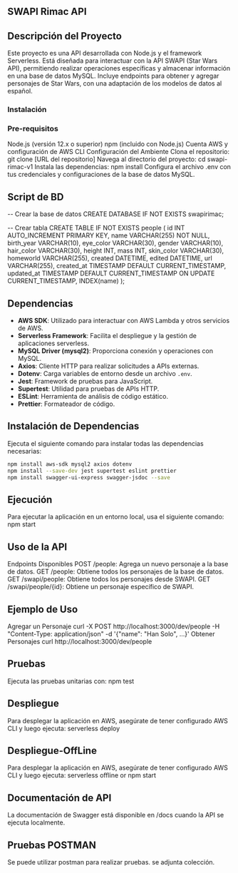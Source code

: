 ## SWAPI Rimac API
## Descripción del Proyecto

Este proyecto es una API desarrollada con Node.js y el framework Serverless. Está diseñada para interactuar con la API SWAPI (Star Wars API), permitiendo realizar operaciones específicas y almacenar información en una base de datos MySQL. Incluye endpoints para obtener y agregar personajes de Star Wars, con una adaptación de los modelos de datos al español.

### Instalación
### Pre-requisitos

Node.js (versión 12.x o superior)
npm (incluido con Node.js)
Cuenta AWS y configuración de AWS CLI
Configuración del Ambiente
Clona el repositorio:
git clone [URL del repositorio]
Navega al directorio del proyecto:
cd swapi-rimac-v1
Instala las dependencias:
npm install
Configura el archivo .env con tus credenciales y configuraciones de la base de datos MySQL.

## Script de BD
-- Crear la base de datos
CREATE DATABASE IF NOT EXISTS swapirimac;

-- Crear tabla
CREATE TABLE IF NOT EXISTS people (
    id INT AUTO_INCREMENT PRIMARY KEY,
    name VARCHAR(255) NOT NULL,
    birth_year VARCHAR(10),
    eye_color VARCHAR(30),
    gender VARCHAR(10),
    hair_color VARCHAR(30),
    height INT,
    mass INT,
    skin_color VARCHAR(30),
    homeworld VARCHAR(255),
    created DATETIME,
    edited DATETIME,
    url VARCHAR(255),
    created_at TIMESTAMP DEFAULT CURRENT_TIMESTAMP,
	updated_at TIMESTAMP DEFAULT CURRENT_TIMESTAMP ON UPDATE CURRENT_TIMESTAMP,
    INDEX(name)
);

## Dependencias

- **AWS SDK**: Utilizado para interactuar con AWS Lambda y otros servicios de AWS.
- **Serverless Framework**: Facilita el despliegue y la gestión de aplicaciones serverless.
- **MySQL Driver (mysql2)**: Proporciona conexión y operaciones con MySQL.
- **Axios**: Cliente HTTP para realizar solicitudes a APIs externas.
- **Dotenv**: Carga variables de entorno desde un archivo `.env`.
- **Jest**: Framework de pruebas para JavaScript.
- **Supertest**: Utilidad para pruebas de APIs HTTP.
- **ESLint**: Herramienta de análisis de código estático.
- **Prettier**: Formateador de código.

## Instalación de Dependencias

Ejecuta el siguiente comando para instalar todas las dependencias necesarias:

```bash
npm install aws-sdk mysql2 axios dotenv
npm install --save-dev jest supertest eslint prettier
npm install swagger-ui-express swagger-jsdoc --save
```

## Ejecución
Para ejecutar la aplicación en un entorno local, usa el siguiente comando:
npm start

## Uso de la API
Endpoints Disponibles
    POST /people: Agrega un nuevo personaje a la base de datos.
    GET /people: Obtiene todos los personajes de la base de datos.
    GET /swapi/people: Obtiene todos los personajes desde SWAPI.
    GET /swapi/people/{id}: Obtiene un personaje específico de SWAPI.

## Ejemplo de Uso
Agregar un Personaje
    curl -X POST http://localhost:3000/dev/people -H "Content-Type: application/json" -d '{"name": "Han Solo", ...}'
Obtener Personajes
    curl http://localhost:3000/dev/people

## Pruebas
Ejecuta las pruebas unitarias con:
    npm test

## Despliegue
Para desplegar la aplicación en AWS, asegúrate de tener configurado AWS CLI y luego ejecuta:
    serverless deploy

## Despliegue-OffLine
Para desplegar la aplicación en AWS, asegúrate de tener configurado AWS CLI y luego ejecuta:
    serverless offline or npm start

## Documentación de API
La documentación de Swagger está disponible en /docs cuando la API se ejecuta localmente.

## Pruebas POSTMAN
Se puede utilizar postman para realizar pruebas. se adjunta colección.


